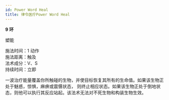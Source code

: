 ```yaml
---
id: Power Word Heal
title: 律令医疗Power Word Heal
---
```


**9 环**

塑能

施法时间：1 动作  
施法距离：触及  
法术成分：V、S  
持续时间：立即

一波治疗能量覆盖你所触碰的生物，并使目标恢复其所有的生命值。如果该生物正处于魅惑，惊惧，麻痹或震慑状态，
则终止相应状态。如果该生物正处于倒地状态，则他可以执行其反应站起。该法术无法对不死生物和构装生物生效。
